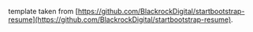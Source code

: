 template taken from [https://github.com/BlackrockDigital/startbootstrap-resume](https://github.com/BlackrockDigital/startbootstrap-resume).
